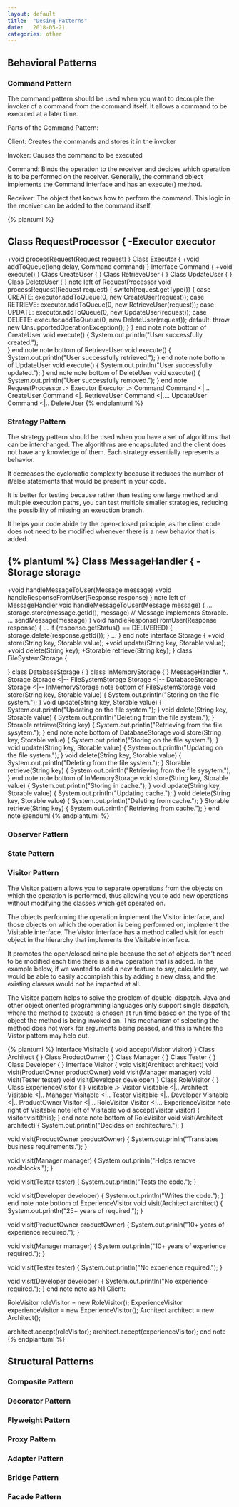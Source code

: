 ```yaml
---
layout: default
title:  "Desing Patterns"
date:   2018-05-21 
categories: other
---
```


## Behavioral Patterns
 
### Command Pattern

The command pattern should be used when you want to decouple the invoker of a command from the command itself. It allows a command to be executed at a later time.

Parts of the Command Pattern:

Client: Creates the commands and stores it in the invoker

Invoker: Causes the command to be executed

Command: Binds the operation to the receiver and decides which operation is to be performed on the receiver. Generally, the command object implements the Command interface and has an execute() method.

Receiver: The object that knows how to perform the command. This logic in the receiver can be added to the command itself.

{% plantuml %}

Class RequestProcessor {
  -Executor executor
  --
  +void processRequest(Request request)
}
Class Executor {
  +void addToQueue(long delay, Command command)
}
Interface Command {
  +void execute()
}
Class CreateUser {
}
Class RetrieveUser {
}
Class UpdateUser {
}
Class DeleteUser {
}
note left of RequestProcessor
void processRequest(Request request) {
  switch(request.getType()) {
    case CREATE:
        executor.addToQueue(0, new CreateUser(request));
    case RETRIEVE:
	executor.addToQueue(0, new RetrieveUser(request));
    case UPDATE:
        executor.addToQueue(0, new UpdateUser(request));
    case DELETE:
        executor.addToQueue(0, new DeleteUser(request));
    default:
        throw new UnsupportedOperationException();
  }
}
end note
note bottom of CreateUser
void execute() {
  System.out.println("User successfully created.");  
}
end note
note bottom of RetrieveUser
void execute() {
  System.out.println("User successfully retrieved.");
}
end note
note bottom of UpdateUser
void execute() {
  System.out.println("User successfully updated.");
}
end note
note bottom of DeleteUser
void execute() {
  System.out.println("User successfully removed.");
}
end note
RequestProcessor .> Executor
Executor .> Command
Command <|... CreateUser
Command <|. RetrieveUser
Command <|.... UpdateUser
Command <|.. DeleteUser
{% endplantuml %}

### Strategy Pattern

The strategy pattern should be used when you have a set of algorithms that can be interchanged. The algorithms are encapsulated and the client does not have any knowledge of them. Each strategy essentially represents a behavior.
 
It decreases the cyclomatic complexity because it reduces the number of if/else statements that would be present in your code.
 
It is better for testing because rather than testing one large method and multiple execution paths, you can test multiple smaller strategies, reducing the possibility of missing an exeuction branch.
 
It helps your code abide by the open-closed principle, as the client code does not need to be modified whenever there is a new behavior that is added.

{% plantuml %}
Class MessageHandler {
-Storage storage
--
+void handleMessageToUser(Message message)
+void handleResponseFromUser(Response response)
}
note left of MessageHandler
void handleMessageToUser(Message message) {
  ...
  storage.store(message.getId(), message) // Message implements Storable.
  ...
  sendMessage(message)
}
void handleResponseFromUser(Response response) {
  ...
  if (response.getStatus() == DELIVERED) {
    storage.delete(response.getId());
  }
  ...
}
end note
interface Storage {
+void store(String key, Storable value);
+void update(String key, Storable value);
+void delete(String key);
+Storable retrieve(String key);
}
class FileSystemStorage {

}
class DatabaseStorage {
}
class InMemoryStorage {
}
MessageHandler *.. Storage
Storage <|-- FileSystemStorage
Storage <|-- DatabaseStorage
Storage <|-- InMemoryStorage
note bottom of FileSystemStorage
void store(String key, Storable value) {
  System.out.println("Storing on the file system.");
}
void update(String key, Storable value) {
  System.out.println("Updating on the file system.");
}
void delete(String key, Storable value) {
  System.out.println("Deleting from the file system.");
}
Storable retrieve(String key) {
  System.out.println("Retrieving from the file sysytem.");
}
end note
note bottom of DatabaseStorage
void store(String key, Storable value) {
  System.out.println("Storing on the file system.");
}
void update(String key, Storable value) {
  System.out.println("Updating on the file system.");
}
void delete(String key, Storable value) {
  System.out.println("Deleting from the file system.");
}
Storable retrieve(String key) {
  System.out.println("Retrieving from the file sysytem.");
}
end note
note bottom of InMemoryStorage
void store(String key, Storable value) {
  System.out.println("Storing in cache.");
}
void update(String key, Storable value) {
  System.out.println("Updating cache.");
}
void delete(String key, Storable value) {
  System.out.println("Deleting from cache.");
}
Storable retrieve(String key) {
  System.out.println("Retrieving from cache.");
}
end note
@enduml
{% endplantuml %}
<!--
https://softwareengineering.stackexchange.com/questions/302612/advantages-of-strategy-pattern
http://java-x.blogspot.ca/2006/12/strategy-pattern.html
--> 

### Observer Pattern

### State Pattern

### Visitor Pattern

The Visitor pattern allows you to separate operations from the objects on which the operation is performed, thus allowing you to add new operations without modifying the classes which get operated on.

The objects performing the operation implement the Visitor interface, and those objects on which the operation is being performed on, implement the Visitable interface. The Vistor interface has a method called visit for each object in the hierarchy that implements the Visitable interface.

It promotes the open/closed principle because the set of objects don't need to be modified each time there is a new operation that is added. In the example below, if we wanted to add a new feature to say, calculate pay, we would be able to easily accomplish this by adding a new class, and the existing classes would not be impacted at all.

The Visitor pattern helps to solve the problem of double-dispatch. Java and other object oriented programming languages only support single dispatch, where the method to execute is chosen at run time based on the type of the object the method is being invoked on. This mechanism of selecting the method does not work for arguments being passed, and this is where the Vistor pattern may help out.

{% plantuml %}
Interface Visitable {
  void accept(Visitor visitor)
}
Class Architect {
}
Class ProductOwner {
}
Class Manager {
}
Class Tester {
}
Class Developer {
}
Interface Visitor {
  void visit(Architect architect)
  void visit(ProductOwner productOwner)
  void visit(Manager manager)
  void visit(Tester tester)
  void visit(Developer developer)
}
Class RoleVisitor {
}
Class ExperienceVisitor {
}
Visitable .> Visitor
Visitable <|.. Architect
Visitable <|.. Manager
Visitable <|.. Tester
Visitable <|.. Developer
Visitable <|.. ProductOwner
Visitor <|... RoleVisitor
Visitor <|... ExperienceVisitor
note right of Visitable
note left of Visitable
void accept(Visitor visitor) {
    visitor.visit(this);
}
end note
note bottom of RoleVisitor
void visit(Architect architect) {
    System.out.println("Decides on architecture.");
}

void visit(ProductOwner productOwner) {
    System.out.prinln("Translates business requirements.");
}

void visit(Manager manager) {
    System.out.prinln("Helps remove roadblocks.");
}

void visit(Tester tester) {
    System.out.println("Tests the code.");
}

void visit(Developer developer) {
    System.out.println("Writes the code.");
}
end note
note bottom of ExperienceVisitor
void visit(Architect architect) {
    System.out.println("25+ years of required.");
}

void visit(ProductOwner productOwner) {
    System.out.prinln("10+ years of experience required.");
}

void visit(Manager manager) {
    System.out.prinln("10+ years of experience required.");
}

void visit(Tester tester) {
    System.out.println("No experience required.");
}

void visit(Developer developer) {
    System.out.println("No experience required.");
}
end note
note as N1
Client:

RoleVisitor roleVisitor = new RoleVisitor();
ExperienceVisitor experienceVisitor = new ExperienceVisitor();
Architect architect = new Architect();

architect.accept(roleVisitor);
architect.accept(experienceVisitor);
end note
{% endplantuml %}
<!--
https://manski.net/2013/05/the-visitor-pattern-explained/
-->

## Structural Patterns

### Composite Pattern

### Decorator Pattern

### Flyweight Pattern

### Proxy Pattern

### Adapter Pattern

### Bridge Pattern

### Facade Pattern